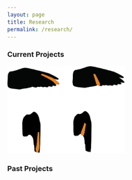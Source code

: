 ```yaml
---
layout: page
title: Research
permalink: /research/
---
```

### Current Projects
<a href="/research_pages/ffint.md">
<img border="0" alt="FFINT" src="/images/ffint.png" height="200">
</a></br>

### Past Projects



